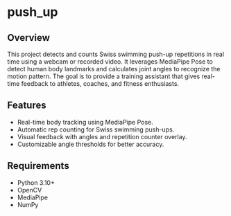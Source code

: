 # push_up
## Overview
This project detects and counts Swiss swimming push-up repetitions in real time using a webcam or recorded video.
It leverages MediaPipe Pose to detect human body landmarks and calculates joint angles to recognize the motion pattern.
The goal is to provide a training assistant that gives real-time feedback to athletes, coaches, and fitness enthusiasts.

## Features

- Real-time body tracking using MediaPipe Pose.
- Automatic rep counting for Swiss swimming push-ups.
- Visual feedback with angles and repetition counter overlay.
- Customizable angle thresholds for better accuracy.

## Requirements
- Python 3.10+
- OpenCV
- MediaPipe
- NumPy
